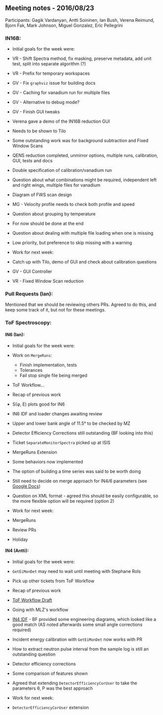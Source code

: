 ## Meeting notes - 2016/08/23

Participants: Gagik Vardanyan, Antti Soininen, Ian Bush, Verena Reimund, Bjorn Fak, Mark Johnson, Miguel Gonzalez, Eric Pellegrini 

### IN16B:

* Initial goals for the week were:
 * VR - Shift Spectra method, fix masking, preserve metadata, add unit test, split into separate algorithm (?)
 * VR - Prefix for temporary workspaces
 * GV - Fix `graphviz` issue for building docs
 * GV - Caching for vanadium run for multiple files
 * GV - Alternative to debug mode?
 * GV - Finish GUI tweaks

* Verena gave a demo of the IN16B reduction GUI
 * Needs to be shown to Tilo
 * Some outstanding work was for background subtraction and Fixed Window Scans
* QENS reduction completed, unmirror options, multiple runs, calibration, GUI, tests and docs
* Double specification of calibration/vanadium run
 * Question about what combinations might be required, independent left and right wings, multiple files for vanadium
* Diagram of FWS scan design
 * MG - Velocity profile needs to check both profile and speed
* Question about grouping by temperature
 * For now should be done at the end
* Question about dealing with multiple file loading when one is missing
 * Low priority, but preference to skip missing with a warning

* Work for next week:
 * Catch up with Tilo, demo of GUI and check about calibration questions
 * GV - GUI Controller
 * VR - Fixed Window Scan reduction

### Pull Requests (Ian):

Mentioned that we should be reviewing others PRs. Agreed to do this, and keep some track of it, but not for these meetings.

### ToF Spectroscopy:

#### IN6 (Ian):

* Initial goals for the week were:
 * Work on `MergeRuns`:
   * Finish implementation, tests
   * Tolerances
   * Fail stop single file being merged
 * ToF Workflow...

* Recap of previous work
 * S(&phi;, E) plots good for IN6
 * IN6 IDF and loader changes awaiting review
 * Upper and lower bank angle of 11.5&deg; to be checked by MZ
 * Detector Efficiency Corrections still outstanding (BF looking into this)
 * Ticket `SeparateMonitorSpectra` picked up at ISIS
* MergeRuns Extension
 * Some behaviors now implemented
 * The option of building a time series was said to be worth doing
 * Still need to decide on merge approach for IN4/6 parameters (see [Google Docs](https://goo.gl/d4uBTf))
 * Question on XML format - agreed this should be easily configurable, so the more flexible option will be required (option 2)

* Work for next week:
 * MergeRuns
 * Review PRs
 * Holiday

#### IN4 (Antti):

* Initial goals for the week were:
 * `GetEiMonDet` may need to wait until meeting with Stephane Rols
 * Pick up other tickets from ToF Workflow

* Recap of previous work
 * [ToF Workflow Draft](https://github.com/mantidproject/documents/blob/master/Project-Management/ILL/TOF_and_BS/Mantid_workflow_proposal.md)
 * Going with MLZ's workflow
 * [IN4 IDF](https://github.com/mantidproject/documents/blob/master/Project-Management/ILL/Instrument_Definitions/IN4/IN4_Geometry.md) - BF provided some engineering diagrams, which looked like a good match (AS noted afterwards some small angle corrections required)
* Incident energy calibration with `GetEiMonDet` now works with PR
* How to extract neutron pulse interval from the sample log is still an outstanding question
* Detector efficiency corrections
 * Some comparison of features shown
 * Agreed that extending `DetectorEfficiencyCorUser` to take the parameters &theta;, P was the best approach

* Work for next week:
 * `DetectorEfficiencyCorUser` extension

